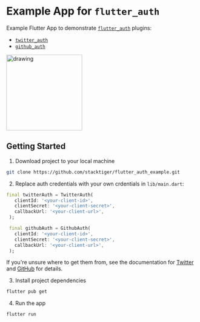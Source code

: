 # Example App for `flutter_auth`

Example Flutter App to demonstrate [`flutter_auth`](https://stacktiger.github.io/flutter_auth/#/) plugins:
- [`twitter_auth`](https://pub.dev/packages/twitter_auth)
- [`github_auth`](https://pub.dev/packages/github_auth)

<img src="https://cdn.stacktiger.co/images/flutter_auth/flutter_auth_example_app.jpg" alt="drawing" width="200"/>

## Getting Started

1. Download project to your local machine
```bash
git clone https://github.com/stacktiger/flutter_auth_example.git
```
2. Replace auth credentials with your own crdentials in `lib/main.dart`:
 ```dart
final twitterAuth = TwitterAuth(
    clientId: '<your-client-id>',
    clientSecret: '<your-client-secret>',
    callbackUrl: '<your-client-url>',
  );

  final githubAuth = GithubAuth(
    clientId: '<your-client-id>',
    clientSecret: '<your-client-secret>',
    callbackUrl: '<your-client-url>',
  );
```

If you're unsure where to get them from, see the documentation for [Twitter](https://stacktiger.github.io/flutter_auth/#/twitter/overview?id=getting-started) and [GitHub](https://stacktiger.github.io/flutter_auth/#/github/overview?id=getting-started) for details.

3. Install project dependencies
```bash
flutter pub get
```

4. Run the app
```bash
flutter run
```
